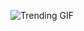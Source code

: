 
<!-- GIF_SECTION -->
![Trending GIF](https://media3.giphy.com/media/v1.Y2lkPThiYjIxNzcydjlwZHdzNjhiaDVhNDdzOXJ2cTdjYmprdG8zbDAzd2xkaWRqcnNqZSZlcD12MV9naWZzX3NlYXJjaCZjdD1n/10zxDv7Hv5RF9C/giphy.gif)
<!-- END_GIF_SECTION -->
